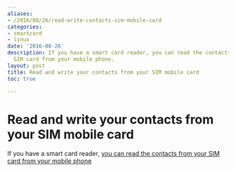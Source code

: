 ```yaml
---
aliases:
- /2016/08/26/read-write-contacts-sim-mobile-card
categories:
- smartcard 
- linux
date: '2016-08-26'
description: If you have a smart card reader, you can read the contacts from your
  SIM card from your mobile phone.
layout: post
title: Read and write your contacts from your SIM mobile card
toc: true

---
```


# Read and write your contacts from your SIM mobile card

If you have a smart card reader, [you can read the contacts from your SIM card from your mobile phone](http://www.mono-project.com/docs/getting-started/install/linux/)
